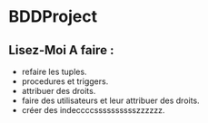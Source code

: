 # BDDProject

Lisez-Moi
A faire :
-----------
  * refaire les tuples.
  * procedures et triggers.
  * attribuer des droits.
  * faire des utilisateurs et leur attribuer des droits.
  * créer des indeccccsssssssssszzzzzz.
